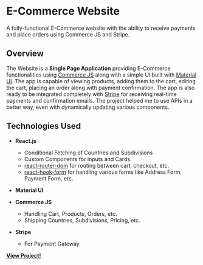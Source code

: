 # E-Commerce Website

A fully-functional E-Commerce website with the ability to receive payments and place orders using Commerce JS and Stripe.

## Overview

The Website is a <strong>Single Page Application</strong> providing E-Commerce functionalities using [Commerce JS](https://commercejs.com/) along with a simple UI built with [Material UI](https://mui.com/). The app is capable of viewing products, adding them to the cart, editing the cart, placing an order along with payment confirmation. The app is also ready to be integrated completely with [Stripe](https://stripe.com/) for receiving real-time payments and confirmation emails. The project helped me to use APIs in a better way, even with dynamically updating various components.

## Technologies Used

- <strong>React.js</strong>

  - Conditional Fetching of Countries and Subdivisions
  - Custom Components for Inputs and Cards.
  - [react-router-dom](https://reactrouter.com/) for routing between cart, checkout, etc.
  - [react-hook-form](https://react-hook-form.com/) for handling various forms like Address Form, Payment Form, etc.

- <strong>Material UI</strong>
- <strong>Commerce JS</strong>
  - Handling Cart, Products, Orders, etc.
  - Shipping Countries, Subdivisions, Pricing, etc.
- <strong>Stripe</strong>
  - For Payment Gateway

<strong>[View Project!](https://mg-ecommerce.netlify.app/)</strong>

